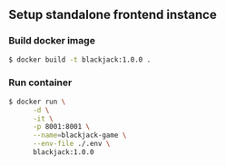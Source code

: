## Setup standalone frontend instance

### Build docker image

```sh 
$ docker build -t blackjack:1.0.0 .
```


### Run container

```sh 
$ docker run \
      -d \
      -it \
      -p 8001:8001 \
      --name=blackjack-game \
      --env-file ./.env \
      blackjack:1.0.0
```
